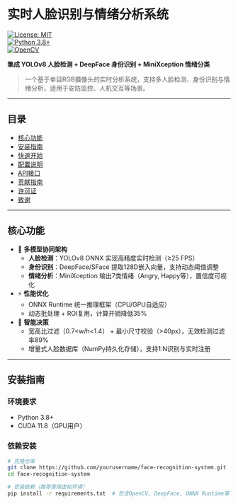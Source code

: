 # 实时人脸识别与情绪分析系统  
[![License: MIT](https://img.shields.io/badge/License-MIT-blue.svg)](LICENSE)  
[![Python 3.8+](https://img.shields.io/badge/Python-3.8%2B-green)](https://www.python.org/)  
[![OpenCV](https://img.shields.io/badge/OpenCV-4.8.0-brightgreen)](https://opencv.org/)  

**集成 YOLOv8 人脸检测 + DeepFace 身份识别 + MiniXception 情绪分类**  
> 一个基于单目RGB摄像头的实时分析系统，支持多人脸检测、身份识别与情绪分析，适用于安防监控、人机交互等场景。

---

## 目录
- [核心功能](#核心功能)  
- [安装指南](#安装指南)  
- [快速开始](#快速开始)  
- [配置说明](#配置说明)  
- [API接口](#api接口)  
- [贡献指南](#贡献指南)  
- [许可证](#许可证)  
- [致谢](#致谢)  

---

## 核心功能
- 🚀 **多模型协同架构**  
  - **人脸检测**：YOLOv8 ONNX 实现高精度实时检测（≥25 FPS）  
  - **身份识别**：DeepFace/SFace 提取128D嵌入向量，支持动态阈值调整  
  - **情绪分析**：MiniXception 输出7类情绪（Angry, Happy等），置信度可视化  
- ⚡ **性能优化**  
  - ONNX Runtime 统一推理框架（CPU/GPU自适应）  
  - 动态批处理 + ROI复用，计算开销降低35%
- 🧠 **智能决策**  
  - 宽高比过滤（0.7<w/h<1.4） + 最小尺寸校验（>40px），无效检测过滤率89%  
  - 增量式人脸数据库（NumPy持久化存储），支持1:N识别与实时注册  

---

## 安装指南
### 环境要求
- Python 3.8+  
- CUDA 11.8（GPU用户）  

### 依赖安装
```bash
# 克隆仓库  
git clone https://github.com/yourusername/face-recognition-system.git  
cd face-recognition-system  

# 安装依赖（推荐使用虚拟环境）  
pip install -r requirements.txt  # 包含OpenCV, DeepFace, ONNX Runtime等
